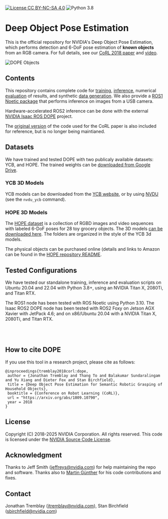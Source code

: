 [![License CC BY-NC-SA 4.0](https://img.shields.io/badge/License-CC%20BY--NC--SA%204.0-blue.svg)](https://creativecommons.org/licenses/by-nc-sa/4.0/legalcode)
![Python 3.8](https://img.shields.io/badge/python-3.8-blue.svg)
# Deep Object Pose Estimation

This is the official repository for NVIDIA's Deep Object Pose Estimation, which performs detection and 6-DoF pose estimation of **known objects** from an RGB camera.  For full details, see our [CoRL 2018 paper](https://arxiv.org/abs/1809.10790) and [video](https://youtu.be/yVGViBqWtBI).


![DOPE Objects](dope_objects.png)


## Contents

This repository contains complete code for [training](train), [inference](inference), numerical [evaluation](evaluate) of results, and synthetic [data generation](data_generation).  We also provide a [ROS1 Noetic package](ros1) that performs inference on images from a USB camera.

Hardware-accelerated ROS2 inference can be done with the external
[NVIDIA Isaac ROS DOPE](https://github.com/NVIDIA-ISAAC-ROS/isaac_ros_pose_estimation/tree/main/isaac_ros_dope) project.


The [original version](CoRL) of the code used for the CoRL paper is also included
for reference, but is no longer being maintianed.


## Datasets

We have trained and tested DOPE with two publicaly available datasets: YCB, and HOPE. The trained weights can be [downloaded from Google Drive](https://drive.google.com/drive/folders/1DfoA3m_Bm0fW8tOWXGVxi4ETlLEAgmcg).



### YCB 3D Models
YCB models can be downloaded from the [YCB website](http://www.ycbbenchmarks.com/), or by  using [NVDU](https://github.com/NVIDIA/Dataset_Utilities) (see the `nvdu_ycb` command).  


### HOPE 3D Models
The [HOPE dataset](https://github.com/swtyree/hope-dataset/) is a collection of RGBD images and video sequences with labeled 6-DoF poses for 28 toy grocery objects.  The 3D models [can be  downloaded here](https://drive.google.com/drive/folders/1jiJS9KgcYAkfb8KJPp5MRlB0P11BStft). 
The folders are organized in the style of the YCB 3d models. 

The physical objects can be purchased online (details and links to Amazon can be found in the [HOPE repository README](https://github.com/swtyree/hope-dataset/).



## Tested Configurations

We have tested our standalone training, inference and evaluation scripts on Ubuntu 20.04 and 22.04 with Python 3.8+, using an NVIDIA Titan X, 2080Ti, and Titan RTX. 

The ROS1 node has been tested with ROS Noetic using Python 3.10. The Isaac ROS2 DOPE node has been tested with ROS2 Foxy on Jetson AGX Xavier with JetPack 4.6; and on x86/Ubuntu 20.04 with a NVIDIA Titan X, 2080Ti, and Titan RTX.  

<br>
<br>

## How to cite DOPE 

If you use this tool in a research project, please cite as follows:
```
@inproceedings{tremblay2018corl:dope,
 author = {Jonathan Tremblay and Thang To and Balakumar Sundaralingam and Yu Xiang and Dieter Fox and Stan Birchfield},
 title = {Deep Object Pose Estimation for Semantic Robotic Grasping of Household Objects},
 booktitle = {Conference on Robot Learning (CoRL)},
 url = "https://arxiv.org/abs/1809.10790",
 year = 2018
}
```

## License

Copyright (C) 2018-2025 NVIDIA Corporation. All rights reserved. This code is licensed under the [NVIDIA Source Code License](license.md).


## Acknowledgment

Thanks to Jeff Smith (jeffreys@nvidia.com) for help maintaining the repo and software.  Thanks also to [Martin Günther](https://github.com/mintar) for his code contributions and fixes.  


## Contact

Jonathan Tremblay (jtremblay@nvidia.com), Stan Birchfield (sbirchfield@nvidia.com)
